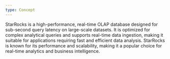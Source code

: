 ```yaml
---
type: Concept
---
```


StarRocks is a high-performance, real-time OLAP database designed for sub-second query latency on large-scale datasets. It is optimized for complex analytical queries and supports real-time data ingestion, making it suitable for applications requiring fast and efficient data analysis. StarRocks is known for its performance and scalability, making it a popular choice for real-time analytics and business intelligence.